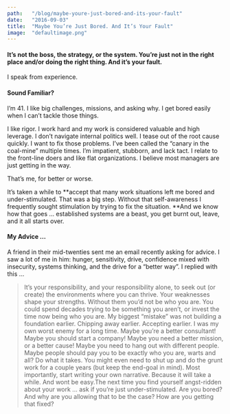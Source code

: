```yaml
---
path:	"/blog/maybe-youre-just-bored-and-its-your-fault"
date:	"2016-09-03"
title:	"Maybe You’re Just Bored. And It’s Your Fault"
image:	"defaultimage.png"
---
```


#### It’s not the boss, the strategy, or the system. You’re just not in the right place and/or doing the right thing. And it’s your fault.

I speak from experience.

#### Sound Familiar?

I’m 41. I like big challenges, missions, and asking why. I get bored easily when I can’t tackle those things.

I like rigor. I work hard and my work is considered valuable and high leverage. I don’t navigate internal politics well. I tease out of the root cause quickly. I want to fix those problems. I’ve been called the “canary in the coal-mine” multiple times. I’m impatient, stubborn, and lack tact. I relate to the front-line doers and like flat organizations. I believe most managers are just getting in the way.

That’s me, for better or worse.

It’s taken a while to **accept that many work situations left me bored and under-stimulated. That was a big step. Without that self-awareness I frequently sought stimulation by trying to fix the situation. **And we know how that goes … established systems are a beast, you get burnt out, leave, and it all starts over.

#### My Advice …

A friend in their mid-twenties sent me an email recently asking for advice. I saw a lot of me in him: hunger, sensitivity, drive, confidence mixed with insecurity, systems thinking, and the drive for a “better way”. I replied with this …


> It’s your responsibility, and your responsibility alone, to seek out (or create) the environments where you can thrive. Your weaknesses shape your strengths. Without them you’d not be who you are. You could spend decades trying to be something you aren’t, or invest the time now being who you are.
> My biggest “mistake” was not building a foundation earlier. Chipping away earlier. Accepting earlier. I was my own worst enemy for a long time.
> Maybe you’re a better consultant! Maybe you should start a company! Maybe you need a better mission, or a better cause! Maybe you need to hang out with different people. Maybe people should pay you to be exactly who you are, warts and all? Do what it takes. You might even need to shut up and do the grunt work for a couple years (but keep the end-goal in mind).
> Most importantly, start writing your own narrative. Because it will take a while. And wont be easy.The next time you find yourself angst-ridden about your work … ask if you’re just under-stimulated. Are you bored? And why are you allowing that to be the case? How are you getting that fixed?


